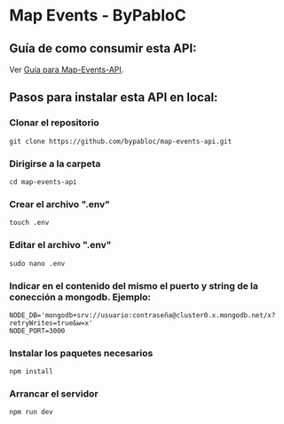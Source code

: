 # Map Events - ByPabloC

## Guía de como consumir esta API:

Ver [Guía para Map-Events-API](https://bypabloc-map-events-api.herokuapp.com/).

## Pasos para instalar esta API en local:

### Clonar el repositorio
```
git clone https://github.com/bypabloc/map-events-api.git
```
### Dirigirse a la carpeta
```
cd map-events-api
```

### Crear el archivo ".env"
```
touch .env
```

### Editar el archivo ".env"
```
sudo nano .env
```

### Indicar en el contenido del mismo el puerto y string de la conección a mongodb. Ejemplo:
```
NODE_DB='mongodb+srv://usuario:contraseña@cluster0.x.mongodb.net/x?retryWrites=true&w=x'
NODE_PORT=3000
```

### Instalar los paquetes necesarios
```
npm install
```

### Arrancar el servidor
```
npm run dev
```
